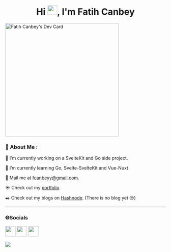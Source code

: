 <h1 align="center">Hi <img src="https://raw.githubusercontent.com/MartinHeinz/MartinHeinz/master/wave.gif" width="30" height="30" alt="wave">, I'm Fatih Canbey</h1>
<div align="left">
  
  <a href="https://app.daily.dev/dyrean"><img src="https://api.daily.dev/devcards/v2/wDphVj55a3RAQlNbQTboe.png?r=ap8&type=default" width="356" alt="Fatih Canbey's Dev Card"/></a>
  
### 💫 About Me :
<p>🔭 I'm currently working on a SvelteKit and Go side project.</p>
<p>🌱 I’m currently learning Go, Svelte-SvelteKit and Vue-Nuxt</p>
<p>📧 Mail me at <a href="mailto:fcanbeyy@gmail.com" target="_blank" title="email">fcanbeyy@gmail.com</a>.</p>
<p>☀️ Check out my <a href="https:\\canbey.dev" target="_blank" rel="noopener" title="portfolio">portfolio</a>.</p>

<p>✒️ Check out my blogs on <a href="https:\\blog.canbey.dev" rel="noopener" target="_blank" title="blog">Hashnode</a>. (There is no blog yet 😒)</p>
 </div>

---
### 🌐Socials
<p align="left"> <a href="https://www.github.com/Dyrean" target="_blank" rel="noreferrer"><img src="https://raw.githubusercontent.com/danielcranney/readme-generator/main/public/icons/socials/github.svg" width="32" height="32" /></a> <a href="https://blog.canbey.dev/" target="_blank" rel="noreferrer"><img src="https://raw.githubusercontent.com/danielcranney/readme-generator/main/public/icons/socials/hashnode.svg" width="32" height="32" /></a> <a href="https://www.linkedin.com/in/fatih-canbey/" target="_blank" rel="noreferrer"><img src="https://raw.githubusercontent.com/danielcranney/readme-generator/main/public/icons/socials/linkedin.svg" width="32" height="32" /></a></p>

[![](https://visitcount.itsvg.in/api?id=Dyrean&icon=3&color=1)](https://visitcount.itsvg.in)



